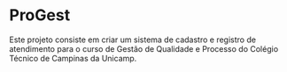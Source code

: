 # ProGest
Este projeto consiste em criar um sistema de cadastro e registro de atendimento para o curso de Gestão de Qualidade e Processo
do Colégio Técnico de Campinas da Unicamp.
